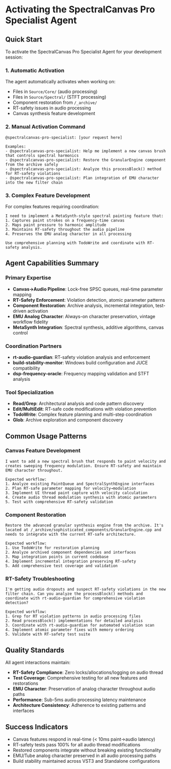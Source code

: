 # Activating the SpectralCanvas Pro Specialist Agent

## Quick Start

To activate the SpectralCanvas Pro Specialist Agent for your development session:

### 1. Automatic Activation

The agent automatically activates when working on:
- Files in `Source/Core/` (audio processing)
- Files in `Source/Spectral/` (STFT processing) 
- Component restoration from `/_archive/`
- RT-safety issues in audio processing
- Canvas synthesis feature development

### 2. Manual Activation Command

```
@spectralcanvas-pro-specialist: [your request here]

Examples:
- @spectralcanvas-pro-specialist: Help me implement a new canvas brush that controls spectral harmonics
- @spectralcanvas-pro-specialist: Restore the GranularEngine component from the archive safely  
- @spectralcanvas-pro-specialist: Analyze this processBlock() method for RT-safety violations
- @spectralcanvas-pro-specialist: Plan integration of EMU character into the new filter chain
```

### 3. Complex Feature Development

For complex features requiring coordination:

```
I need to implement a MetaSynth-style spectral painting feature that:
1. Captures paint strokes on a frequency-time canvas
2. Maps paint pressure to harmonic amplitude
3. Maintains RT-safety throughout the audio pipeline
4. Preserves the EMU analog character in all processing

Use comprehensive planning with TodoWrite and coordinate with RT-safety analysis.
```

## Agent Capabilities Summary

### Primary Expertise
- **Canvas→Audio Pipeline**: Lock-free SPSC queues, real-time parameter mapping
- **RT-Safety Enforcement**: Violation detection, atomic parameter patterns
- **Component Restoration**: Archive analysis, incremental integration, test-driven activation
- **EMU Analog Character**: Always-on character preservation, vintage workflow fidelity
- **MetaSynth Integration**: Spectral synthesis, additive algorithms, canvas control

### Coordination Partners
- **rt-audio-guardian**: RT-safety violation analysis and enforcement
- **build-stability-monitor**: Windows build configuration and JUCE compatibility
- **dsp-frequency-oracle**: Frequency mapping validation and STFT analysis

### Tool Specialization
- **Read/Grep**: Architectural analysis and code pattern discovery
- **Edit/MultiEdit**: RT-safe code modifications with violation prevention
- **TodoWrite**: Complex feature planning and multi-step coordination
- **Glob**: Archive exploration and component discovery

## Common Usage Patterns

### Canvas Feature Development
```
I want to add a new spectral brush that responds to paint velocity and creates sweeping frequency modulation. Ensure RT-safety and maintain EMU character throughout.

Expected workflow:
1. Analyze existing PaintQueue and SpectralSynthEngine interfaces
2. Plan RT-safe parameter mapping for velocity→modulation
3. Implement UI thread paint capture with velocity calculation
4. Create audio thread modulation synthesis with atomic parameters
5. Test with comprehensive RT-safety validation
```

### Component Restoration  
```
Restore the advanced granular synthesis engine from the archive. It's located at /_archive/sophisticated_components/GranularEngine.cpp and needs to integrate with the current RT-safe architecture.

Expected workflow:
1. Use TodoWrite for restoration planning
2. Analyze archived component dependencies and interfaces
3. Map integration points in current codebase
4. Implement incremental integration preserving RT-safety
5. Add comprehensive test coverage and validation
```

### RT-Safety Troubleshooting
```
I'm getting audio dropouts and suspect RT-safety violations in the new filter chain. Can you analyze the processBlock() methods and coordinate with rt-audio-guardian for comprehensive violation detection?

Expected workflow:
1. Grep for RT violation patterns in audio processing files
2. Read processBlock() implementations for detailed analysis  
3. Coordinate with rt-audio-guardian for automated violation scan
4. Implement atomic parameter fixes with memory ordering
5. Validate with RT-safety test suite
```

## Quality Standards

All agent interactions maintain:

- **RT-Safety Compliance**: Zero locks/allocations/logging on audio thread
- **Test Coverage**: Comprehensive testing for all new features and restorations
- **EMU Character**: Preservation of analog character throughout audio paths
- **Performance**: Sub-5ms audio processing latency maintenance
- **Architecture Consistency**: Adherence to existing patterns and interfaces

## Success Indicators

- Canvas features respond in real-time (< 10ms paint→audio latency)
- RT-safety tests pass 100% for all audio thread modifications  
- Restored components integrate without breaking existing functionality
- EMU/Tube analog character preserved in all audio processing paths
- Build stability maintained across VST3 and Standalone configurations